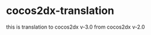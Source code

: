cocos2dx-translation
====================

this is translation to cocos2dx v-3.0 from cocos2dx v-2.0
